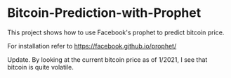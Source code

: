 # Bitcoin-Prediction-with-Prophet

This  project shows how to use Facebook's prophet to predict bitcoin price.


For  installation refer to https://facebook.github.io/prophet/

Update. By looking at the current bitcoin price as of 1/2021, I see that bitcoin is quite volatile.
